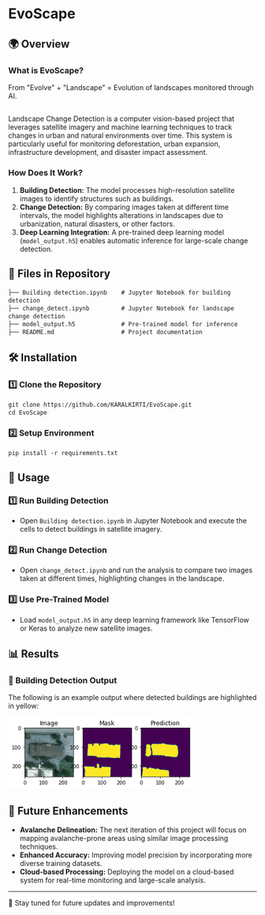 # EvoScape

## 🌍 Overview
### What is EvoScape?
From "Evolve" + "Landscape" = Evolution of landscapes monitored through AI.
##
Landscape Change Detection is a computer vision-based project that leverages satellite imagery and machine learning techniques to track changes in urban and natural environments over time. This system is particularly useful for monitoring deforestation, urban expansion, infrastructure development, and disaster impact assessment.

### How Does It Work?
1. **Building Detection:** The model processes high-resolution satellite images to identify structures such as buildings.
2. **Change Detection:** By comparing images taken at different time intervals, the model highlights alterations in landscapes due to urbanization, natural disasters, or other factors.
3. **Deep Learning Integration:** A pre-trained deep learning model (`model_output.h5`) enables automatic inference for large-scale change detection.

## 📂 Files in Repository
```
├── Building detection.ipynb    # Jupyter Notebook for building detection
├── change_detect.ipynb         # Jupyter Notebook for landscape change detection
├── model_output.h5             # Pre-trained model for inference
├── README.md                   # Project documentation
```

## 🛠️ Installation
### 1️⃣ Clone the Repository
```
git clone https://github.com/KARALKIRTI/EvoScape.git
cd EvoScape
```
### 2️⃣ Setup Environment
```
pip install -r requirements.txt
```

## 🚀 Usage
### 1️⃣ Run Building Detection
- Open `Building detection.ipynb` in Jupyter Notebook and execute the cells to detect buildings in satellite imagery.

### 2️⃣ Run Change Detection
- Open `change_detect.ipynb` and run the analysis to compare two images taken at different times, highlighting changes in the landscape.

### 3️⃣ Use Pre-Trained Model
- Load `model_output.h5` in any deep learning framework like TensorFlow or Keras to analyze new satellite images.

## 📊 Results
### 🏢 Building Detection Output
The following is an example output where detected buildings are highlighted in yellow:

![Building Detection Result](images/output.png)

## 🔮 Future Enhancements
- **Avalanche Delineation:** The next iteration of this project will focus on mapping avalanche-prone areas using similar image processing techniques.
- **Enhanced Accuracy:** Improving model precision by incorporating more diverse training datasets.
- **Cloud-based Processing:** Deploying the model on a cloud-based system for real-time monitoring and large-scale analysis.

---
🚀 Stay tuned for future updates and improvements!
